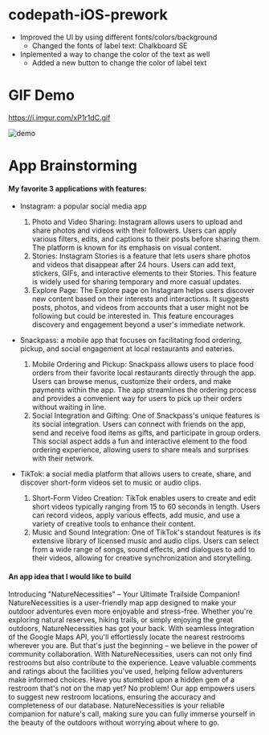 # codepath-iOS-prework

- Improved the UI by using different fonts/colors/background
  - Changed the fonts of label text: Chalkboard SE
- Inplemented a way to change the color of the text as well
  - Added a new button to change the color of label text



# GIF Demo
https://i.imgur.com/xP1r1dC.gif

![demo](https://github.com/adaYakunZhang/codepath-iOS-prework/assets/97945284/fa198633-698d-4b1b-b6a5-8c73eb6aa322)



# App Brainstorming
#### My favorite 3 applications with features:
- Instagram: a popular social media app
  
  1. Photo and Video Sharing: Instagram allows users to upload and share photos and videos with their followers. Users can apply various filters, edits, and captions to their posts before sharing them. The platform is known for its emphasis on visual content.
  2. Stories: Instagram Stories is a feature that lets users share photos and videos that disappear after 24 hours. Users can add text, stickers, GIFs, and interactive elements to their Stories. This feature is widely used for sharing temporary and more casual updates.
  3. Explore Page: The Explore page on Instagram helps users discover new content based on their interests and interactions. It suggests posts, photos, and videos from accounts that a user might not be following but could be interested in. This feature encourages discovery and engagement beyond a user's immediate network.
- Snackpass: a mobile app that focuses on facilitating food ordering, pickup, and social engagement at local restaurants and eateries.
  
  1. Mobile Ordering and Pickup: Snackpass allows users to place food orders from their favorite local restaurants directly through the app. Users can browse menus, customize their orders, and make payments within the app. The app streamlines the ordering process and provides a convenient way for users to pick up their orders without waiting in line.
  2. Social Integration and Gifting: One of Snackpass's unique features is its social integration. Users can connect with friends on the app, send and receive food items as gifts, and participate in group orders. This social aspect adds a fun and interactive element to the food ordering experience, allowing users to share meals and surprises with their network.
- TikTok: a social media platform that allows users to create, share, and discover short-form videos set to music or audio clips.
  
  1. Short-Form Video Creation: TikTok enables users to create and edit short videos typically ranging from 15 to 60 seconds in length. Users can record videos, apply various effects, add music, and use a variety of creative tools to enhance their content.
  2. Music and Sound Integration: One of TikTok's standout features is its extensive library of licensed music and audio clips. Users can select from a wide range of songs, sound effects, and dialogues to add to their videos, allowing for creative synchronization and storytelling.


#### An app idea that I would like to build
Introducing "NatureNecessities" – Your Ultimate Trailside Companion! NatureNecessities is a user-friendly map app designed to make your outdoor adventures even more enjoyable and stress-free. Whether you're exploring natural reserves, hiking trails, or simply enjoying the great outdoors, NatureNecessities has got your back. With seamless integration of the Google Maps API, you'll effortlessly locate the nearest restrooms wherever you are. But that's just the beginning – we believe in the power of community collaboration. With NatureNecessities, users can not only find restrooms but also contribute to the experience. Leave valuable comments and ratings about the facilities you've used, helping fellow adventurers make informed choices. Have you stumbled upon a hidden gem of a restroom that's not on the map yet? No problem! Our app empowers users to suggest new restroom locations, ensuring the accuracy and completeness of our database. NatureNecessities is your reliable companion for nature's call, making sure you can fully immerse yourself in the beauty of the outdoors without worrying about where to go.

